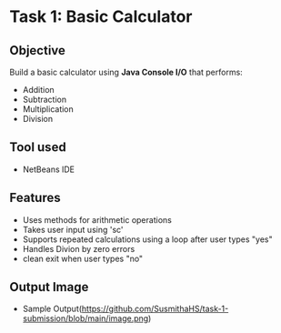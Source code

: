 # Task 1: Basic Calculator

## Objective
Build a basic calculator using **Java Console I/O** that performs:
- Addition
- Subtraction
- Multiplication
- Division

## Tool used
- NetBeans IDE

## Features
- Uses methods for arithmetic operations
- Takes user input using 'sc'
- Supports repeated calculations using a loop after user types "yes"
- Handles Divion by zero errors
- clean exit when user types "no"
## Output Image
- Sample Output(https://github.com/SusmithaHS/task-1-submission/blob/main/image.png)
